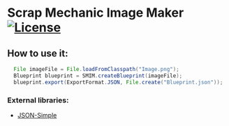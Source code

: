 # Scrap Mechanic Image Maker [![License](https://img.shields.io/github/license/EddeDev/SMIM.svg)](https://github.com/EddeDev/SMIM/blob/main/LICENSE)

## How to use it:

```java
  File imageFile = File.loadFromClasspath("Image.png");
  Blueprint blueprint = SMIM.createBlueprint(imageFile);
  blueprint.export(ExportFormat.JSON, File.create("Blueprint.json"));
```
### External libraries:
- [JSON-Simple](https://code.google.com/archive/p/json-simple/ "JSON-Simple")
